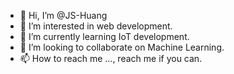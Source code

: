 - 👋 Hi, I’m @JS-Huang
- 👀 I’m interested in web development.
- 🌱 I’m currently learning IoT development.
- 💞️ I’m looking to collaborate on Machine Learning.
- 📫 How to reach me ..., reach me if you can.

<!---
JS-Huang/JS-Huang is a ✨ special ✨ repository because its `README.md` (this file) appears on your GitHub profile.
You can click the Preview link to take a look at your changes.
--->
  
